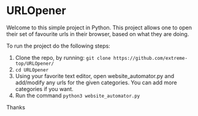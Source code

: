 # URLOpener
Welcome to this simple project in Python. This project allows one to open their set of favourite urls in their browser, based on what they are doing. 


To run the project do the following steps:
1) Clone the repo, by running: ``` git clone https://github.com/extreme-top/URLOpener/ ```
2) ``` cd URLOpener ```
3) Using your favorite text editor, open website_automator.py and add/modify any urls for the given categories. You can add more categories if you want.
3) Run the command ``` python3 website_automator.py ```

Thanks
